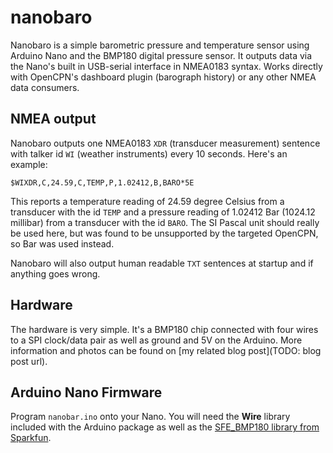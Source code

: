 # nanobaro

Nanobaro is a simple barometric pressure and temperature sensor using Arduino Nano and the BMP180 digital pressure sensor. It outputs data via the Nano's built in USB-serial interface in NMEA0183 syntax. Works directly with OpenCPN's dashboard plugin (barograph history) or any other NMEA data consumers.

## NMEA output

Nanobaro outputs one NMEA0183 `XDR` (transducer measurement) sentence with talker id `WI` (weather instruments) every 10 seconds. Here's an example:

    $WIXDR,C,24.59,C,TEMP,P,1.02412,B,BARO*5E

This reports a temperature reading of 24.59 degree Celsius from a transducer with the id `TEMP` and a pressure reading of 1.02412 Bar (1024.12 millibar) from a transducer with the id `BARO`. The SI Pascal unit should really be used here, but was found to be unsupported by the targeted OpenCPN, so Bar was used instead.

Nanobaro will also output human readable `TXT` sentences at startup and if anything goes wrong.

## Hardware

The hardware is very simple. It's a BMP180 chip connected with four wires to a SPI clock/data pair as well as ground and 5V on the Arduino. More information and photos can be found on [my related blog post](TODO: blog post url).

## Arduino Nano Firmware

Program `nanobar.ino` onto your Nano. You will need the **Wire** library included with the Arduino package as well as the [SFE_BMP180 library from Sparkfun](https://github.com/sparkfun/BMP180_Breakout).